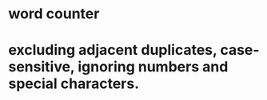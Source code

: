 # word counter
# excluding adjacent duplicates, case-sensitive, ignoring numbers and special characters.
